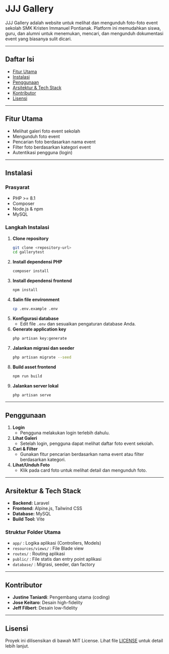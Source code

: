 # JJJ Gallery

JJJ Gallery adalah website untuk melihat dan mengunduh foto-foto event sekolah SMK Kristen Immanuel Pontianak. Platform ini memudahkan siswa, guru, dan alumni untuk menemukan, mencari, dan mengunduh dokumentasi event yang biasanya sulit dicari.

---

## Daftar Isi

-   [Fitur Utama](#fitur-utama)
-   [Instalasi](#instalasi)
-   [Penggunaan](#penggunaan)
-   [Arsitektur & Tech Stack](#arsitektur--tech-stack)
-   [Kontributor](#kontributor)
-   [Lisensi](#lisensi)

---

## Fitur Utama

-   Melihat galeri foto event sekolah
-   Mengunduh foto event
-   Pencarian foto berdasarkan nama event
-   Filter foto berdasarkan kategori event
-   Autentikasi pengguna (login)

---

## Instalasi

### Prasyarat

-   PHP >= 8.1
-   Composer
-   Node.js & npm
-   MySQL

### Langkah Instalasi

1. **Clone repository**
    ```bash
    git clone <repository-url>
    cd gallerytest
    ```
2. **Install dependensi PHP**
    ```bash
    composer install
    ```
3. **Install dependensi frontend**
    ```bash
    npm install
    ```
4. **Salin file environment**
    ```bash
    cp .env.example .env
    ```
5. **Konfigurasi database**
    - Edit file `.env` dan sesuaikan pengaturan database Anda.
6. **Generate application key**
    ```bash
    php artisan key:generate
    ```
7. **Jalankan migrasi dan seeder**
    ```bash
    php artisan migrate --seed
    ```
8. **Build asset frontend**
    ```bash
    npm run build
    ```
9. **Jalankan server lokal**
    ```bash
    php artisan serve
    ```

---

## Penggunaan

1. **Login**
    - Pengguna melakukan login terlebih dahulu.
2. **Lihat Galeri**
    - Setelah login, pengguna dapat melihat daftar foto event sekolah.
3. **Cari & Filter**
    - Gunakan fitur pencarian berdasarkan nama event atau filter berdasarkan kategori.
4. **Lihat/Unduh Foto**
    - Klik pada card foto untuk melihat detail dan mengunduh foto.

---

## Arsitektur & Tech Stack

-   **Backend:** Laravel
-   **Frontend:** Alpine.js, Tailwind CSS
-   **Database:** MySQL
-   **Build Tool:** Vite

### Struktur Folder Utama

-   `app/` : Logika aplikasi (Controllers, Models)
-   `resources/views/` : File Blade view
-   `routes/` : Routing aplikasi
-   `public/` : File statis dan entry point aplikasi
-   `database/` : Migrasi, seeder, dan factory

---

## Kontributor

-   **Justine Taniardi**: Pengembang utama (coding)
-   **Jose Keitaro**: Desain high-fidelity
-   **Jeff Filbert**: Desain low-fidelity

---

## Lisensi

Proyek ini dilisensikan di bawah MIT License. Lihat file [LICENSE](LICENSE) untuk detail lebih lanjut.
